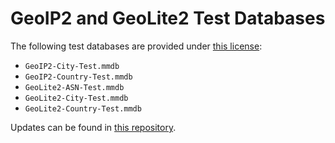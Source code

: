 # GeoIP2 and GeoLite2 Test Databases

The following test databases are provided under [this license][0]:

- `GeoIP2-City-Test.mmdb`
- `GeoIP2-Country-Test.mmdb`
- `GeoLite2-ASN-Test.mmdb`
- `GeoLite2-City-Test.mmdb`
- `GeoLite2-Country-Test.mmdb`

Updates can be found in [this repository][1].

[0]: https://github.com/maxmind/MaxMind-DB/blob/main/LICENSE-MIT
[1]: https://github.com/maxmind/MaxMind-DB/tree/main/test-data
